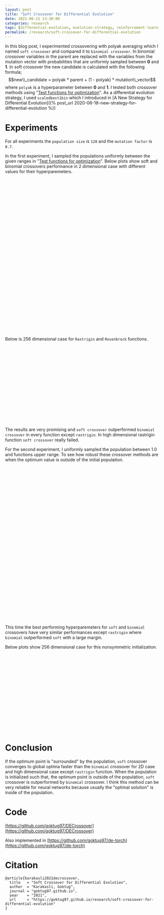 ```yaml
---
layout: post
title: "Soft Crossover for Differential Evolution"
date: 2021-06-21 13:30:00
categories: research
tags: [differential-evolution, evolution-strategy, reinforcement-learning, python]
permalink: /research/soft-crossover-for-differential-evolution
---
```


In this blog post, I experimented crossovering with polyak averaging which I named `soft crossover` and compared it to `binomial crossover`.
In binomial crossover variables in the parent are replaced with the variables from the mutation vector with probabilities that are uniformly sampled between **0** and **1**. In soft crossover the new candidate is calculated with the following formula;
$$new\\_candidate = polyak * parent + (1 - polyak) * mutation\\_vector$$
where `polyak` is a hyperparameter between **0** and **1**. I tested both crossover methods using "[Test functions for optimization](https://en.wikipedia.org/wiki/Test_functions_for_optimization)". As a differential evolution strategy, I used `scaledbest1bin` which I introduced in [A New Strategy for Differential Evolution]({% post_url 2020-06-18-new-strategy-for-differential-evolution %})

# Experiments

For all experiments the `population size` is `128` and the `mutation factor` is `0.7`.

In the first experiment, I sampled the populations uniformly between the given ranges in "[Test functions for optimization](https://en.wikipedia.org/wiki/Test_functions_for_optimization)". Below plots show soft and binomial crossovers performance in 2 dimensional case with different values for their hyperparemeters.

<div style="display:flex">
     <div style="flex:1">
         <center>
         <img class="b-lazy" src=data:image/png;base64,R0lGODlhAQABAAAAACH5BAEKAAEALAAAAAABAAEAAAICTAEAOw== data-src="/assets/images/de_crossover/ackley_128_normal_dist.png" style="display: block; margin: auto; width: 100%;"/>
         </center>
     </div>
     <div style="flex:1">
         <center>
         <img class="b-lazy" src=data:image/png;base64,R0lGODlhAQABAAAAACH5BAEKAAEALAAAAAABAAEAAAICTAEAOw== data-src="/assets/images/de_crossover/rastrigin_128_normal_dist.png" style="display: block; margin: auto; width: 100%;"/>
         </center>
     </div>
</div>

<div style="display:flex">
     <div style="flex:1">
         <center>
         <img class="b-lazy" src=data:image/png;base64,R0lGODlhAQABAAAAACH5BAEKAAEALAAAAAABAAEAAAICTAEAOw== data-src="/assets/images/de_crossover/schaffer_128_normal_dist.png" style="display: block; margin: auto; width: 100%;"/>
         </center>
     </div>
     <div style="flex:1">
         <center>
         <img class="b-lazy" src=data:image/png;base64,R0lGODlhAQABAAAAACH5BAEKAAEALAAAAAABAAEAAAICTAEAOw== data-src="/assets/images/de_crossover/rosenbrock_128_normal_dist.png" style="display: block; margin: auto; width: 100%;"/>
         </center>
     </div>
</div>

Below is 256 dimensional case for `Rastrigin` and `Rosenbrock` functions.

<div style="display:flex">
     <div style="flex:1">
         <center>
         <img class="b-lazy" src=data:image/png;base64,R0lGODlhAQABAAAAACH5BAEKAAEALAAAAAABAAEAAAICTAEAOw== data-src="/assets/images/de_crossover/rastrigin_256D_normal_dist.png" style="display: block; margin: auto; width: 100%;"/>
         </center>
     </div>
     <div style="flex:1">
         <center>
         <img class="b-lazy" src=data:image/png;base64,R0lGODlhAQABAAAAACH5BAEKAAEALAAAAAABAAEAAAICTAEAOw== data-src="/assets/images/de_crossover/rosenbrock_256D_normal_dist.png" style="display: block; margin: auto; width: 100%;"/>
         </center>
     </div>
</div>

The results are very promising and `soft crossover` outperformed `binomial crossover` in every function except `rastrigin`. In high dimensional rastrigin function `soft crossover` really failed.

For the second experiment, I uniformly sampled the population between 1.0 and functions upper range. To see how robust these crossover methods are when the optimum value is outside of the initial population.

<div style="display:flex">
     <div style="flex:1">
         <center>
         <img class="b-lazy" src=data:image/png;base64,R0lGODlhAQABAAAAACH5BAEKAAEALAAAAAABAAEAAAICTAEAOw== data-src="/assets/images/de_crossover/ackley_128_nonsymmetric_dist.png" style="display: block; margin: auto; width: 100%;"/>
         </center>
     </div>
     <div style="flex:1">
         <center>
         <img class="b-lazy" src=data:image/png;base64,R0lGODlhAQABAAAAACH5BAEKAAEALAAAAAABAAEAAAICTAEAOw== data-src="/assets/images/de_crossover/rastrigin_128_nonsymmetric_dist.png" style="display: block; margin: auto; width: 100%;"/>
         </center>
     </div>
</div>

<div style="display:flex">
     <div style="flex:1">
         <center>
         <img class="b-lazy" src=data:image/png;base64,R0lGODlhAQABAAAAACH5BAEKAAEALAAAAAABAAEAAAICTAEAOw== data-src="/assets/images/de_crossover/schaffer_128_nonsymmetric_dist.png" style="display: block; margin: auto; width: 100%;"/>
         </center>
     </div>
     <div style="flex:1">
         <center>
         <img class="b-lazy" src=data:image/png;base64,R0lGODlhAQABAAAAACH5BAEKAAEALAAAAAABAAEAAAICTAEAOw== data-src="/assets/images/de_crossover/rosenbrock_128_nonsymmetric_dist.png" style="display: block; margin: auto; width: 100%;"/>
         </center>
     </div>
</div>

This time the best performing hyperparemeters for `soft` and `binomial` crossovers have very similar performances except `rastrigin` where `binomial` outperformed `soft` with a large margin.

Below plots show 256 dimensional case for this nonsymmetric initialization.

<div style="display:flex">
     <div style="flex:1">
         <center>
         <img class="b-lazy" src=data:image/png;base64,R0lGODlhAQABAAAAACH5BAEKAAEALAAAAAABAAEAAAICTAEAOw== data-src="/assets/images/de_crossover/rastrigin_256D_nonsymmetric_dist.png" style="display: block; margin: auto; width: 100%;"/>
         </center>
     </div>
     <div style="flex:1">
         <center>
         <img class="b-lazy" src=data:image/png;base64,R0lGODlhAQABAAAAACH5BAEKAAEALAAAAAABAAEAAAICTAEAOw== data-src="/assets/images/de_crossover/rosenbrock_256D_nonsymmetric_dist.png" style="display: block; margin: auto; width: 100%;"/>
         </center>
     </div>
</div>

# Conclusion

If the optimum point is "surrounded" by the population, `soft` crossover converges to global optima faster than the `binomial` crossover for 2D case and high dimensional case except `rastrigin` function. When the population is initialized such that, the optimum point is outside of the population, `soft` crossover is outperformed by `binomial` crossover. I think this method can be very reliable for neural networks because usually the "optimal solution" is inside of the population.

# Code

[https://github.com/goktug97/DECrossover](https://github.com/goktug97/DECrossover)

Also implemented in [https://github.com/goktug97/de-torch](https://github.com/goktug97/de-torch)


# Citation

```
@article{karakasli2021decrossover,
  title   = "Soft Crossover for Differential Evolution",
  author  = "Karakasli, Goktug",
  journal = "goktug97.github.io",
  year    = "2021",
  url     = "https://goktug97.github.io/research/soft-crossover-for-differential-evolution"
}
```
